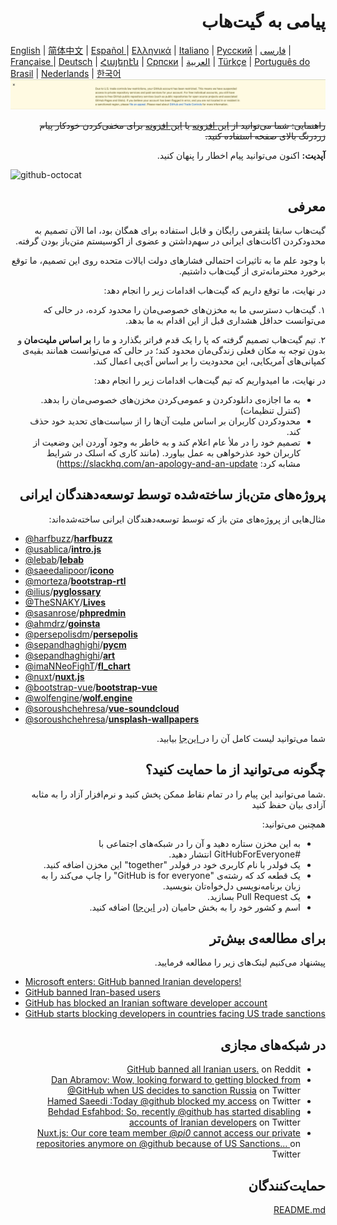 # <div dir="rtl">پیامی به گیت‌هاب</div>

[English](./README.md) | [简体中文](./README-CN.md) | [Español ](./README-ES.md) | [Ελληνικά](./README-GR.md) | [Italiano](./README-IT.md) | [Русский](./README-RU.md) | [فارسی](./README-PER.md) | [Française ](./README-FR.md) | [Deutsch](./README-DE.md) | [Հայերէն](./README-HY.md) | [Српски](./README-SR.md) | [العربية](./README-AR.md) | [Türkçe](./README-TR.md) | [Português do Brasil](./README-PT-BR.md) | [Nederlands](./README-NL.md) | [한국어](./README-KO.md)
![alt text](./message.png)

<div dir="rtl">

 ~~راهنمایی: شما می‌توانید از <a href="https://github.com/JafarAkhondali/remove-github-restrictions-message">این افزونه</a> یا <a href="https://github.com/MohamadKh75/ShutHub">این افزونه</a> برای مخفی‌کردن خودکار پیام زردرنگ بالای صفحه استفاده کنید.~~

</div>

<div dir="rtl">

**آپدیت:** اکنون می‌توانید پیام اخطار را پنهان کنید.
</div>

![github-octocat](https://user-images.githubusercontent.com/16706911/61997137-7aa7df00-b0b2-11e9-97f1-f452855fe21c.png)

## <div dir="rtl"> معرفی </div>
<div dir="rtl">
گیت‌هاب سابقا پلتفرمی رایگان و قابل استفاده برای همگان بود، اما الآن تصمیم به محدودکردن اکانت‌های ایرانی در سهم‌داشتن و عضوی از اکوسیستم متن‌باز بودن گرفته.

با وجود علم ما به تاثیرات احتمالی فشارهای دولت ایالات متحده روی این تصمیم، ما توقع برخورد محترمانه‌تری از گیت‌هاب داشتیم.


در نهایت، ما توقع داریم که گیت‌هاب اقدامات زیر را انجام دهد:

۱. گیت‌هاب دسترسی ما به مخزن‌های خصوصی‌مان را محدود کرده، در حالی که می‌توانست حداقل هشداری قبل از این اقدام به ما بدهد.

۲. تیم گیت‌هاب تصمیم گرفته که پا را یک قدم فراتر بگذارد و ما را <b>بر اساس ملیت‌مان </b> و بدون توجه به مکان فعلی زندگی‌مان محدود کند؛ در حالی که می‌توانست همانند بقیه‌ی کمپانی‌های آمریکایی، این محدودیت را بر اساس آی‌پی اعمال کند.



در نهایت، ما امیدواریم که تیم گیت‌هاب اقدامات زیر را انجام دهد:

-  به ما اجازه‌ی دانلودکردن و عمومی‌کردن مخزن‌های خصوصی‌مان را بدهد. (کنترل تنظیمات)
- محدودکردن کاربران بر اساس ملیت‌ آن‌ها را از سیاست‌های تحدید خود حذف کند.
- تصمیم خود را در ملأ عام اعلام کند و به خاطر به وجود آوردن این وضعیت از کاربران خود عذرخواهی به عمل بیاورد. (مانند کاری که اسلک در شرایط مشابه کرد:‌ https://slackhq.com/an-apology-and-an-update)

</div>

## <div dir="rtl"> پروژه‌های متن‌باز ساخته‌شده توسط توسعه‌دهندگان ایرانی </div>

<div dir="rtl"> مثال‌هایی از پروژه‌های متن باز که توسط توسعه‌دهندگان ایرانی ساخته‌شده‌اند: </div>

- [@harfbuzz](https://github.com/harfbuzz)/[**harfbuzz**](https://github.com/harfbuzz/harfbuzz)
- [@usablica](https://github.com/usablica)/[**intro.js**](https://github.com/usablica/intro.js)
- [@lebab](https://github.com/lebab)/[**lebab**](https://github.com/lebab/lebab)
- [@saeedalipoor](https://github.com/saeedalipoor)/[**icono**](https://github.com/saeedalipoor/icono)
- [@morteza](https://github.com/morteza)/[**bootstrap-rtl**](https://github.com/morteza/bootstrap-rtl)
- [@ilius](https://github.com/ilius)/[**pyglossary**](https://github.com/ilius/pyglossary)
- [@TheSNAKY](https://github.com/TheSNAKY)/[**Lives**](https://github.com/TheSNAKY/Lives)
- [@sasanrose](https://github.com/sasanrose)/[**phpredmin**](https://github.com/sasanrose/phpredmin)
- [@ahmdrz](https://github.com/ahmdrz)/[**goinsta**](https://github.com/ahmdrz/goinsta)
- [@persepolisdm](https://github.com/persepolisdm)/[**persepolis**](https://github.com/persepolisdm/persepolis)
- [@sepandhaghighi](https://github.com/sepandhaghighi)/[**pycm**](https://github.com/sepandhaghighi/pycm)
- [@sepandhaghighi](https://github.com/sepandhaghighi)/[**art**](https://github.com/sepandhaghighi/art)
- [@imaNNeoFighT](https://github.com/imaNNeoFighT)/[**fl_chart**](https://github.com/imaNNeoFighT/fl_chart)
- [@nuxt](https://github.com/nuxt)/[**nuxt.js**](https://github.com/nuxt/nuxt.js)
- [@bootstrap-vue](https://github.com/bootstrap-vue)/[**bootstrap-vue**](https://github.com/bootstrap-vue/bootstrap-vue)
- [@wolfengine](https://github.com/wolfengine)/[**wolf.engine**](https://github.com/wolfengine/wolf.engine)
- [@soroushchehresa](https://github.com/soroushchehresa)/[**vue-soundcloud**](https://github.com/soroushchehresa/vue-soundcloud)
- [@soroushchehresa](https://github.com/soroushchehresa)/[**unsplash-wallpapers**](https://github.com/soroushchehresa/unsplash-wallpapers)

<div dir="rtl"> شما می‌توانید لیست کامل آن را در<a href="https://github.com/mohebifar/made-in-iran"> این‌جا</a> بیابید.

## <div dir="rtl">چگونه می‌توانید از ما حمایت کنید؟ </div>

 <div dir="rtl">.شما می‌توانید این پیام را در تمام نقاط ممکن پخش کنید و نرم‌افزار آزاد را به مثابه آزادی بیان حفظ کنید

همچنین می‌توانید:
</div>

<div dir="rtl">

- به این مخزن ستاره دهید و آن را در شبکه‌های اجتماعی با #GitHubForEveryone انتشار دهید.
- یک فولدر با نام کاربری خود در فولدر "together" این مخزن اضافه کنید.
- یک قطعه کد که رشته‌ی "GitHub is for everyone" را چاپ می‌کند را به زبان برنامه‌نویسی دل‌خواه‌تان بنویسید.
- یک Pull Request بسازید.
- اسم و کشور خود را به بخش حامیان (در [این‌جا](./README.md)) اضافه کنید.

</div>

## <div dir="rtl"> برای مطالعه‌ی بیش‌تر </div>
پیشنهاد می‌کنیم لینک‌های زیر را مطالعه فرمایید.
<div dir="ltr">

- [Microsoft enters: GitHub banned Iranian developers!](https://medium.com/@d.aliyamini/microsoft-enters-github-banned-iranian-developers-843f7c60a146)
- [GitHub banned Iran-based users](https://financialtribune.com/articles/sci-tech/99111/github-bans-iran-based-users)
- [GitHub has blocked an Iranian software developer account](https://hub.packtpub.com/github-has-blocked-an-iranian-software-developers-account)
- [GitHub starts blocking developers in countries facing US trade sanctions](https://www.zdnet.com/article/github-starts-blocking-developers-in-countries-facing-us-trade-sanctions)

</div>

## <div dir="rtl"> در شبکه‌های مجازی </div>

- [GitHub banned all Iranian users.](https://www.reddit.com/r/programming/comments/ciey8g/github_banned_all_iranian_users_our_accounts_are/) on Reddit
- [Dan Abramov: Wow, looking forward to getting blocked from @GitHub when US decides to sanction Russia](https://twitter.com/dan_abramov/status/1154869188672086019?s=19) on Twitter
- [Hamed Saeedi :Today @github blocked my access](https://twitter.com/Hamed/status/1154268514074660864?s=19) on Twitter
- [Behdad Esfahbod: So, recently @github has started disabling accounts of Iranian developers](https://twitter.com/behdadesfahbod/status/1154755351092158465?s=19) on Twitter
- [Nuxt.js: Our core team member @_pi0_ cannot access our private repositories anymore on @github because of US Sanctions...
  ](https://t.co/4FiLexH9Mf) on Twitter

## <div dir="rtl"> حمایت‌کنندگان</div>
[README.md](README.md#supporters)
